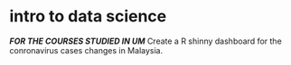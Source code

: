 # intro to data science
***FOR THE COURSES STUDIED IN UM***
Create a R shinny dashboard for the conronavirus cases changes in Malaysia.
